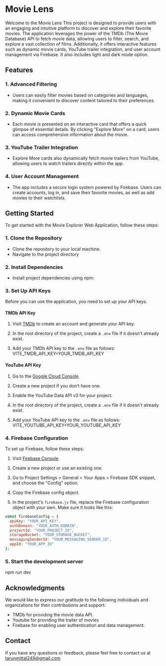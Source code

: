 # Movie Lens

Welcome to the Movie Lens This project is designed to provide users with an engaging and intuitive platform to discover and explore their favorite movies. The application leverages the power of the TMDb (The Movie Database) API to fetch movie data, allowing users to filter, search, and explore a vast collection of films. Additionally, it offers interactive features such as dynamic movie cards, YouTube trailer integration, and user account management via Firebase. It also includes light and dark mode option.

## Features

### 1. Advanced Filtering
- Users can easily filter movies based on categories and languages, making it convenient to discover content tailored to their preferences.
  
### 2. Dynamic Movie Cards
- Each movie is presented on an interactive card that offers a quick glimpse of essential details. By clicking "Explore More" on a card, users can access comprehensive information about the movie.
  
### 3. YouTube Trailer Integration
- Explore More cards also dynamically fetch movie trailers from YouTube, allowing users to watch trailers directly within the app.

### 4. User Account Management
- The app includes a secure login system powered by Firebase. Users can create accounts, log in, and save their favorite movies, as well as add movies to their watchlists.

## Getting Started

To get started with the Movie Explorer Web Application, follow these steps:

### 1. Clone the Repository
- Clone the repository to your local machine.
- Navigate to the project directory

### 2. Install Dependencies

- Install project dependencies using npm:

### 3. Set Up API Keys

Before you can use the application, you need to set up your API keys.

#### TMDb API Key

1. Visit [TMDb](https://www.themoviedb.org/documentation/api) to create an account and generate your API key.

2. In the root directory of the project, create a `.env` file if it doesn't already exist.

3. Add your TMDb API key to the `.env` file as follows:
   VITE_TMDB_API_KEY=YOUR_TMDB_API_KEY


#### YouTube API Key

1. Go to the [Google Cloud Console](https://console.cloud.google.com/).

2. Create a new project if you don't have one.

3. Enable the YouTube Data API v3 for your project.

4. In the root directory of the project, create a `.env` file if it doesn't already exist.

5. Add your YouTube API key to the `.env` file as follows:
   VITE_YOUTUBE_API_KEY=YOUR_YOUTUBE_API_KEY


### 4. Firebase Configuration

To set up Firebase, follow these steps:

1. Visit [Firebase Console](https://console.firebase.google.com/).

2. Create a new project or use an existing one.

3. Go to Project Settings > General > Your Apps > Firebase SDK snippet, and choose the "Config" option.

4. Copy the Firebase config object.

5. In the project's `firebase.js` file, replace the Firebase configuration object with your own. Make sure it looks like this:
```javascript
const firebaseConfig = {
  apiKey: "YOUR_API_KEY",
  authDomain: "YOUR_AUTH_DOMAIN",
  projectId: "YOUR_PROJECT_ID",
  storageBucket: "YOUR_STORAGE_BUCKET",
  messagingSenderId: "YOUR_MESSAGING_SENDER_ID",
  appId: "YOUR_APP_ID"
};
```
### 5. Start the development server
npm run dev

## Acknowledgments
We would like to express our gratitude to the following individuals and organizations for their contributions and support:
- TMDb for providing the movie data API.
- Youtube for providing the trailer of movies
- Firebase for enabling user authentication and data management.

## Contact
If you have any questions or feedback, please feel free to contact us at tarunmittal249@gmail.com



